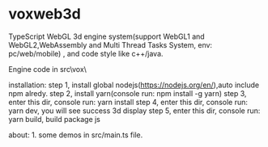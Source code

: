 # voxweb3d
TypeScript WebGL 3d engine system(support WebGL1 and WebGL2,WebAssembly and Multi Thread Tasks System, env: pc/web/mobile) , and code style like c++/java.

Engine code in src\vox\

installation:
    step 1, install global nodejs(https://nodejs.org/en/),auto include npm alredy.
    step 2, install yarn(console run: npm install -g yarn)
    step 3, enter this dir, console run: yarn install
    step 4, enter this dir, console run: yarn dev, you will see success 3d display
    step 5, enter this dir, console run: yarn build, build package js

about:
    1. some demos in src/main.ts file.
